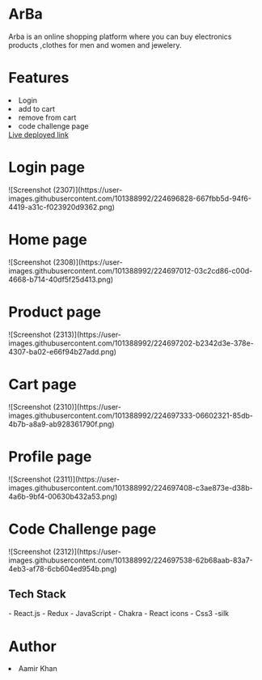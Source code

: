 <h1 fontsize="30px">ArBa</h1>
Arba is an online shopping platform where you can buy electronics products ,clothes for men and women and jewelery.
<h1>Features</h1>
<li>Login</li>
<li>add to cart</li>
<li>remove from cart</li> 
<li>code challenge page</li> 
<a href="https://spontaneous-sunshine-511dc1.netlify.app">Live deployed link</a>
 
 
<h1>Login page</h1>
![Screenshot (2307)](https://user-images.githubusercontent.com/101388992/224696828-667fbb5d-94f6-4419-a31c-f023920d9362.png)
<h1>Home page</h1>
![Screenshot (2308)](https://user-images.githubusercontent.com/101388992/224697012-03c2cd86-c00d-4668-b714-40df5f25d413.png)
<h1>Product page</h1>
![Screenshot (2313)](https://user-images.githubusercontent.com/101388992/224697202-b2342d3e-378e-4307-ba02-e66f94b27add.png)
<h1>Cart page</h1>
![Screenshot (2310)](https://user-images.githubusercontent.com/101388992/224697333-06602321-85db-4b7b-a8a9-ab928361790f.png)
<h1>Profile page</h1>
![Screenshot (2311)](https://user-images.githubusercontent.com/101388992/224697408-c3ae873e-d38b-4a6b-9bf4-00630b432a53.png)
<h1>Code Challenge page</h1>
![Screenshot (2312)](https://user-images.githubusercontent.com/101388992/224697538-62b68aab-83a7-4eb3-af78-6cb604ed954b.png)

 <h2>Tech Stack</h2>
- React.js
- Redux
- JavaScript
- Chakra
- React icons
- Css3
-silk
<h1>Author</h1> 
<li>Aamir Khan</li>
